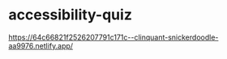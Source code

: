 # accessibility-quiz

https://64c66821f2526207791c171c--clinquant-snickerdoodle-aa9976.netlify.app/
